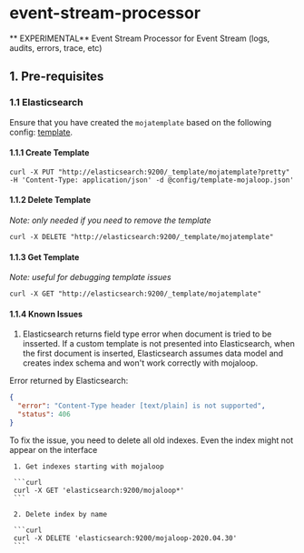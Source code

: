 # event-stream-processor
** EXPERIMENTAL** Event Stream Processor for Event Stream (logs, audits, errors, trace, etc)

## 1. Pre-requisites

### 1.1 Elasticsearch

Ensure that you have created the `mojatemplate` based on the following config: [template](./config/template-mojaloop.json).

#### 1.1.1 Create Template
 ```curl
 curl -X PUT "http://elasticsearch:9200/_template/mojatemplate?pretty" -H 'Content-Type: application/json' -d @config/template-mojaloop.json'
 ```

#### 1.1.2 Delete Template
_Note: only needed if you need to remove the template_
 ```curl
 curl -X DELETE "http://elasticsearch:9200/_template/mojatemplate"
 ```
 
 #### 1.1.3 Get Template
 _Note: useful for debugging template issues_
 ```curl
 curl -X GET "http://elasticsearch:9200/_template/mojatemplate"
 ```
 
 #### 1.1.4 Known Issues

  1. Elasticsearch returns field type error when document is tried to be insserted. If a custom template is not presented into Elasticsearch, when the first document is inserted, Elasticsearch assumes data model and creates index schema and won't work correctly with mojaloop. 
  
  Error returned by Elasticsearch:
  ```json
  {
    "error": "Content-Type header [text/plain] is not supported",
    "status": 406
  }
  ```

  To fix the issue, you need to delete all old indexes. Even the index might not appear on the interface
     
     1. Get indexes starting with mojaloop
   
     ```curl
     curl -X GET 'elasticsearch:9200/mojaloop*'
     ```

     2. Delete index by name
   
     ```curl
     curl -X DELETE 'elasticsearch:9200/mojaloop-2020.04.30'
     ```
   